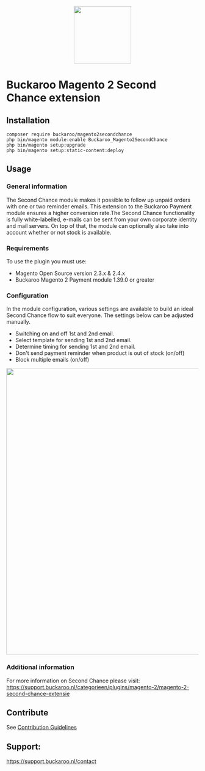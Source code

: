 <p align="center">
  <img src="https://www.buckaroo.nl/media/2975/m2_icon.jpg" width="150px" position="center">
</p>

# Buckaroo Magento 2 Second Chance extension

## Installation
```
composer require buckaroo/magento2secondchance
php bin/magento module:enable Buckaroo_Magento2SecondChance
php bin/magento setup:upgrade
php bin/magento setup:static-content:deploy
```

## Usage
### General information
The Second Chance module makes it possible to follow up unpaid orders with one or two reminder emails. This extension to the Buckaroo Payment module ensures a higher conversion rate.The Second Chance functionality is fully white-labelled, e-mails can be sent from your own corporate identity and mail servers. On top of that, the module can optionally also take into account whether or not stock is available.

### Requirements
To use the plugin you must use: 
- Magento Open Source version 2.3.x & 2.4.x
- Buckaroo Magento 2 Payment module 1.39.0 or greater 

### Configuration
In the module configuration, various settings are available to build an ideal Second Chance flow to suit everyone. The settings below can be adjusted manually.
* Switching on and off 1st and 2nd email.
* Select template for sending 1st and 2nd email.
* Determine timing for sending 1st and 2nd email.
* Don't send payment reminder when product is out of stock (on/off) 
* Block multiple emails (on/off)

<p align="center">
  <img src="https://www.buckaroo.nl/media/2973/secondchance.png" width="750px" position="center">
</p>

### Additional information
For more information on Second Chance please visit: https://support.buckaroo.nl/categorieen/plugins/magento-2/magento-2-second-chance-extensie

## Contribute
See [Contribution Guidelines](CONTRIBUTING.md)

## Support:

https://support.buckaroo.nl/contact

